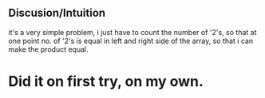 
## Discusion/Intuition
it's a very simple problem, i just have to count the number of '2's, so that at one point no. of '2's is equal in left and right side of the array, so that i can make the product equal.

# Did it on first try, on my own.